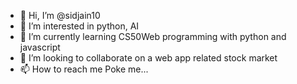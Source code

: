 - 👋 Hi, I’m @sidjain10
- 👀 I’m interested in python, AI
- 🌱 I’m currently learning CS50Web programming with python and javascript
- 💞️ I’m looking to collaborate on a web app related stock market
- 📫 How to reach me Poke me...

<!---
sidjain10/sidjain10 is a ✨ special ✨ repository because its `README.md` (this file) appears on your GitHub profile.
You can click the Preview link to take a look at your changes.
--->
